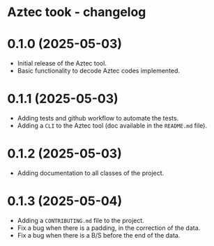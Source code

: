 # Aztec took - changelog

# 0.1.0 (2025-05-03)
- Initial release of the Aztec tool.
- Basic functionality to decode Aztec codes implemented.

# 0.1.1 (2025-05-03)
- Adding tests and github workflow to automate the tests.
- Adding a `CLI` to the Aztec tool (doc available in the `README.md` file).

# 0.1.2 (2025-05-03)
- Adding documentation to all classes of the project.

# 0.1.3 (2025-05-04)
- Adding a `CONTRIBUTING.md` file to the project.
- Fix a bug when there is a padding, in the correction of the data.
- Fix a bug when there is a B/S before the end of the data.
